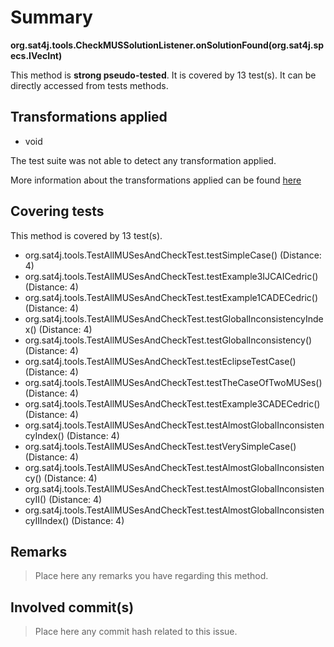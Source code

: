 # Summary
**org.sat4j.tools.CheckMUSSolutionListener.onSolutionFound(org.sat4j.specs.IVecInt)**

This method is **strong pseudo-tested**.
It is covered by 13 test(s). It can be directly accessed from tests methods.


## Transformations applied

- void


The test suite was not able to detect any transformation applied.

More information about the transformations applied can be found [here](https://github.com/STAMP-project/pitest-descartes)

## Covering tests
This method is covered by 13 test(s).
* org.sat4j.tools.TestAllMUSesAndCheckTest.testSimpleCase() (Distance: 4)
* org.sat4j.tools.TestAllMUSesAndCheckTest.testExample3IJCAICedric() (Distance: 4)
* org.sat4j.tools.TestAllMUSesAndCheckTest.testExample1CADECedric() (Distance: 4)
* org.sat4j.tools.TestAllMUSesAndCheckTest.testGlobalInconsistencyIndex() (Distance: 4)
* org.sat4j.tools.TestAllMUSesAndCheckTest.testGlobalInconsistency() (Distance: 4)
* org.sat4j.tools.TestAllMUSesAndCheckTest.testEclipseTestCase() (Distance: 4)
* org.sat4j.tools.TestAllMUSesAndCheckTest.testTheCaseOfTwoMUSes() (Distance: 4)
* org.sat4j.tools.TestAllMUSesAndCheckTest.testExample3CADECedric() (Distance: 4)
* org.sat4j.tools.TestAllMUSesAndCheckTest.testAlmostGlobalInconsistencyIndex() (Distance: 4)
* org.sat4j.tools.TestAllMUSesAndCheckTest.testVerySimpleCase() (Distance: 4)
* org.sat4j.tools.TestAllMUSesAndCheckTest.testAlmostGlobalInconsistency() (Distance: 4)
* org.sat4j.tools.TestAllMUSesAndCheckTest.testAlmostGlobalInconsistencyII() (Distance: 4)
* org.sat4j.tools.TestAllMUSesAndCheckTest.testAlmostGlobalInconsistencyIIIndex() (Distance: 4)


## Remarks
> Place here any remarks you have regarding this method.

## Involved commit(s)

> Place here any commit hash related to this issue.
